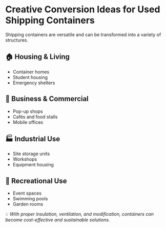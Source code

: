 # Creative Conversion Ideas for Used Shipping Containers  

Shipping containers are versatile and can be transformed into a variety of structures.  

## 🏠 Housing & Living  
- Container homes  
- Student housing  
- Emergency shelters  

## 🏢 Business & Commercial  
- Pop-up shops  
- Cafés and food stalls  
- Mobile offices  

## 🏭 Industrial Use  
- Site storage units  
- Workshops  
- Equipment housing  

## 🎉 Recreational Use  
- Event spaces  
- Swimming pools  
- Garden rooms  

💡 *With proper insulation, ventilation, and modification, containers can become cost-effective and sustainable solutions.*  

